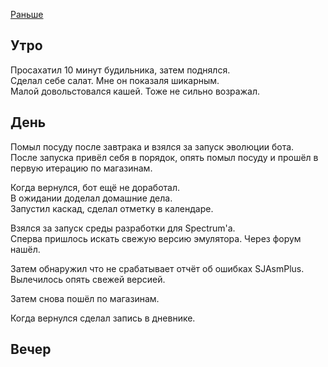 [Раньше](2020.02.14.md)  
## Утро
Просахатил 10 минут будильника, затем поднялся.  
Сделал себе салат. Мне он показаля шикарным.  
Малой довольстовался кашей. Тоже не сильно возражал.
## День
Помыл посуду после завтрака и взялся за запуск эволюции бота.  
После запуска привёл себя в порядок, опять помыл посуду и прошёл в первую итерацию по магазинам.

Когда вернулся, бот ещё не доработал.  
В ожидании доделал домашние дела.  
Запустил каскад, сделал отметку в календаре.

Взялся за запуск среды разработки для Spectrum'а.  
Сперва пришлось искать свежую версию эмулятора. Через форум нашёл.

Затем обнаружил что не срабатывает отчёт об ошибках SJAsmPlus. Вылечилось опять свежей версией.

Затем снова пошёл по магазинам.

Когда вернулся сделал запись в дневнике.
## Вечер